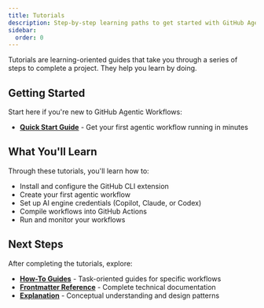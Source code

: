 ```yaml
---
title: Tutorials
description: Step-by-step learning paths to get started with GitHub Agentic Workflows
sidebar:
  order: 0
---
```


Tutorials are learning-oriented guides that take you through a series of steps to complete a project. They help you learn by doing.

## Getting Started

Start here if you're new to GitHub Agentic Workflows:

- **[Quick Start Guide](/gh-aw/tutorials/quick-start/)** - Get your first agentic workflow running in minutes

## What You'll Learn

Through these tutorials, you'll learn how to:

- Install and configure the GitHub CLI extension
- Create your first agentic workflow
- Set up AI engine credentials (Copilot, Claude, or Codex)
- Compile workflows into GitHub Actions
- Run and monitor your workflows

## Next Steps

After completing the tutorials, explore:

- **[How-To Guides](/gh-aw/how-to/)** - Task-oriented guides for specific workflows
- **[Frontmatter Reference](/gh-aw/reference/frontmatter/)** - Complete technical documentation
- **[Explanation](/gh-aw/explanation/)** - Conceptual understanding and design patterns
